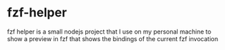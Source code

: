 # fzf-helper

fzf helper is a small nodejs project that I use on my personal machine to show a preview in fzf that shows the bindings of the current fzf invocation
